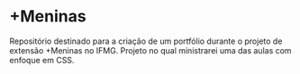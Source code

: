 # +Meninas
Repositório destinado para a criação de um portfólio durante o projeto de extensão +Meninas no IFMG.
Projeto no qual ministrarei uma das aulas com enfoque em CSS.

